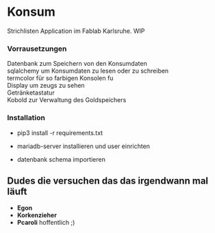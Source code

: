 # Konsum
Strichlisten Application im Fablab Karlsruhe. WIP

### Vorrausetzungen

Datenbank zum Speichern von den Konsumdaten  
sqlalchemy um Konsumdaten zu lesen oder zu schreiben  
termcolor für so farbigen Konsolen fu  
Display um zeugs zu sehen  
Getränketastatur  
Kobold zur Verwaltung des Goldspeichers

### Installation

  * pip3 install -r requirements.txt

  * mariadb-server installieren und user einrichten
  * datenbank schema importieren


## Dudes die versuchen das das irgendwann mal läuft

  * **Egon**
  * **Korkenzieher**
  * **Pcaroli** hoffentlich ;)
